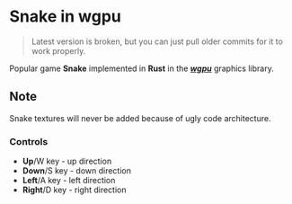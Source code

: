 # Snake in wgpu

> Latest version is broken, but you can just pull older commits for it to work properly.

Popular game **Snake** implemented in **Rust** in the **_[wgpu](https://github.com/gfx-rs/wgpu)_** graphics library.

## Note

Snake textures will never be added because of ugly code architecture.

### Controls

* **Up**/W key - up direction
* **Down**/S key - down direction
* **Left**/A key - left direction
* **Right**/D key - right direction
